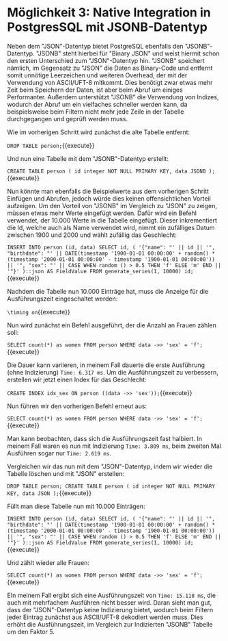 # Möglichkeit 3: Native Integration in PostgresSQL mit JSONB-Datentyp

Neben dem "JSON"-Datentyp bietet PostgreSQL ebenfalls den "JSONB"-Datentyp.
"JSONB" steht hierbei für "Binary JSON" und weist hiermit schon den ersten Unterschied zum "JSON"-Datentyp hin.
"JSONB" speichert nämlich, im Gegensatz zu "JSON" die Daten as Binary-Code und entfernt somit unnötige Leerzeichen und weiteren Overhead, der mit der Verwendung von ASCII/UFT-8 mitkommt.
Dies benötigt zwar etwas mehr Zeit beim Speichern der Daten, ist aber beim Abruf um einiges Performanter.
Außerdem unterstützt "JSONB" die Verwendung von Indizes, wodurch der Abruf um ein vielfaches schneller werden kann, da beispielsweise beim Filtern nicht mehr jede Zeile in der Tabelle durchgegangen und geprüft werden muss.

Wie im vorherigen Schritt wird zunächst die alte Tabelle entfernt:

`DROP TABLE person;`{{execute}}

Und nun eine Tabelle mit dem "JSONB"-Datentyp erstellt:

`CREATE TABLE person (
id integer NOT NULL PRIMARY KEY,
data JSONB
);`{{execute}}

Nun könnte man ebenfalls die Beispielwerte aus dem vorherigen Schritt Einfügen und Abrufen, jedoch würde dies keinen offensichtlichen Vorteil aufzeigen.
Um den Vorteil von "JSONB" im Vergleich zu "JSON" zu zeigen, müssen etwas mehr Werte eingefügt werden.
Dafür wird ein Befehl verwendet, der 10.000 Werte in die Tabelle eingefügt.
Dieser inkrementiert die Id, welche auch als Name verwendet wird, nimmt ein zufälliges Datum zwischen 1900 und 2000 und wählt zufällig das Geschlecht:

`INSERT INTO person (id, data)
SELECT id,
(
    '{"name": "' || id || '",
    "birthdate": "' || DATE(timestamp '1900-01-01 00:00:00' + random() * (timestamp '2000-01-01 00:00:00' - timestamp '1900-01-01 00:00:00')) || '",
    "sex": "' || CASE WHEN random () > 0.5 THEN 'f' ELSE 'm' END || '"}'
)::json
AS FieldValue FROM generate_series(1, 10000) id;
`{{execute}}

Nachdem die Tabelle nun 10.000 Einträge hat, muss die Anzeige für die Ausführungszeit eingeschaltet werden:

`\timing on`{{execute}}

Nun wird zunächst ein Befehl ausgeführt, der die Anzahl an Frauen zählen soll:

`SELECT count(*) as women FROM person WHERE data ->> 'sex' = 'f';`{{execute}}

Die Dauer kann variieren, in meinem Fall dauerte die erste Ausführung (ohne Indizierung) ``Time: 6.317 ms``.
Um die Ausführungszeit zu verbessern, erstellen wir jetzt einen Index für das Geschlecht:

`CREATE INDEX idx_sex ON person ((data ->> 'sex'));`{{execute}}

Nun führen wir den vorherigen Befehl erneut aus:

`SELECT count(*) as women FROM person WHERE data ->> 'sex' = 'f';`{{execute}}

Man kann beobachten, dass sich die Ausführungszeit fast halbiert. In meinem Fall waren es nun mit Indizierung ``Time: 3.809 ms``, beim zweiten Mal Ausführen sogar nur ``Time: 2.619 ms``.

Vergleichen wir das nun mit dem "JSON"-Datentyp, indem wir wieder die Tabelle löschen und mit "JSON" erstellen:

`DROP TABLE person;
CREATE TABLE person (
id integer NOT NULL PRIMARY KEY,
data JSON
);`{{execute}}

Füllt man diese Tabelle nun mit 10.000 Einträgen:

`INSERT INTO person (id, data)
SELECT id,
(
'{"name": "' || id || '",
"birthdate": "' || DATE(timestamp '1900-01-01 00:00:00' + random() * (timestamp '2000-01-01 00:00:00' - timestamp '1900-01-01 00:00:00')) || '",
"sex": "' || CASE WHEN random () > 0.5 THEN 'f' ELSE 'm' END || '"}'
)::json
AS FieldValue FROM generate_series(1, 10000) id;
`{{execute}}

Und zählt wieder alle Frauen:

`SELECT count(*) as women FROM person WHERE data ->> 'sex' = 'f';`{{execute}}

EIn meinem Fall ergibt sich eine Ausführungszeit von ``Time: 15.118 ms``, die auch mit mehrfachem Ausführen nicht besser wird.
Daran sieht man gut, dass der "JSON"-Datentyp keine Indizierung bietet, wodurch beim Filtern jeder Eintrag zunächst aus ASCII/UFT-8 dekodiert werden muss.
Dies erhöht die Ausführungszeit, im Vergleich zur Indizierten "JSONB" Tabelle um den Faktor 5.
